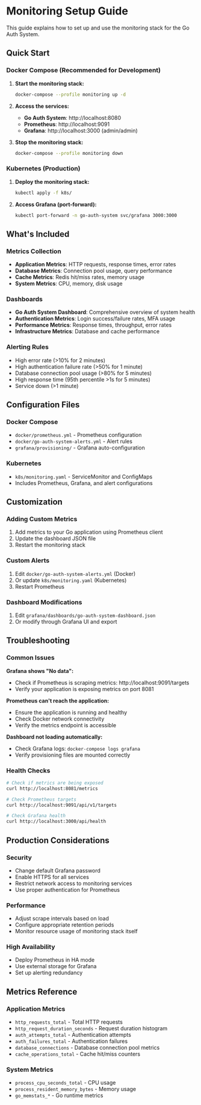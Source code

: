 # Monitoring Setup Guide

This guide explains how to set up and use the monitoring stack for the Go Auth System.

## Quick Start

### Docker Compose (Recommended for Development)

1. **Start the monitoring stack:**
   ```bash
   docker-compose --profile monitoring up -d
   ```

2. **Access the services:**
   - **Go Auth System**: http://localhost:8080
   - **Prometheus**: http://localhost:9091
   - **Grafana**: http://localhost:3000 (admin/admin)

3. **Stop the monitoring stack:**
   ```bash
   docker-compose --profile monitoring down
   ```

### Kubernetes (Production)

1. **Deploy the monitoring stack:**
   ```bash
   kubectl apply -f k8s/
   ```

2. **Access Grafana (port-forward):**
   ```bash
   kubectl port-forward -n go-auth-system svc/grafana 3000:3000
   ```

## What's Included

### Metrics Collection
- **Application Metrics**: HTTP requests, response times, error rates
- **Database Metrics**: Connection pool usage, query performance
- **Cache Metrics**: Redis hit/miss rates, memory usage
- **System Metrics**: CPU, memory, disk usage

### Dashboards
- **Go Auth System Dashboard**: Comprehensive overview of system health
- **Authentication Metrics**: Login success/failure rates, MFA usage
- **Performance Metrics**: Response times, throughput, error rates
- **Infrastructure Metrics**: Database and cache performance

### Alerting Rules
- High error rate (>10% for 2 minutes)
- High authentication failure rate (>50% for 1 minute)
- Database connection pool usage (>80% for 5 minutes)
- High response time (95th percentile >1s for 5 minutes)
- Service down (>1 minute)

## Configuration Files

### Docker Compose
- `docker/prometheus.yml` - Prometheus configuration
- `docker/go-auth-system-alerts.yml` - Alert rules
- `grafana/provisioning/` - Grafana auto-configuration

### Kubernetes
- `k8s/monitoring.yaml` - ServiceMonitor and ConfigMaps
- Includes Prometheus, Grafana, and alert configurations

## Customization

### Adding Custom Metrics
1. Add metrics to your Go application using Prometheus client
2. Update the dashboard JSON file
3. Restart the monitoring stack

### Custom Alerts
1. Edit `docker/go-auth-system-alerts.yml` (Docker)
2. Or update `k8s/monitoring.yaml` (Kubernetes)
3. Restart Prometheus

### Dashboard Modifications
1. Edit `grafana/dashboards/go-auth-system-dashboard.json`
2. Or modify through Grafana UI and export

## Troubleshooting

### Common Issues

**Grafana shows "No data":**
- Check if Prometheus is scraping metrics: http://localhost:9091/targets
- Verify your application is exposing metrics on port 8081

**Prometheus can't reach the application:**
- Ensure the application is running and healthy
- Check Docker network connectivity
- Verify the metrics endpoint is accessible

**Dashboard not loading automatically:**
- Check Grafana logs: `docker-compose logs grafana`
- Verify provisioning files are mounted correctly

### Health Checks

```bash
# Check if metrics are being exposed
curl http://localhost:8081/metrics

# Check Prometheus targets
curl http://localhost:9091/api/v1/targets

# Check Grafana health
curl http://localhost:3000/api/health
```

## Production Considerations

### Security
- Change default Grafana password
- Enable HTTPS for all services
- Restrict network access to monitoring services
- Use proper authentication for Prometheus

### Performance
- Adjust scrape intervals based on load
- Configure appropriate retention periods
- Monitor resource usage of monitoring stack itself

### High Availability
- Deploy Prometheus in HA mode
- Use external storage for Grafana
- Set up alerting redundancy

## Metrics Reference

### Application Metrics
- `http_requests_total` - Total HTTP requests
- `http_request_duration_seconds` - Request duration histogram
- `auth_attempts_total` - Authentication attempts
- `auth_failures_total` - Authentication failures
- `database_connections` - Database connection pool metrics
- `cache_operations_total` - Cache hit/miss counters

### System Metrics
- `process_cpu_seconds_total` - CPU usage
- `process_resident_memory_bytes` - Memory usage
- `go_memstats_*` - Go runtime metrics